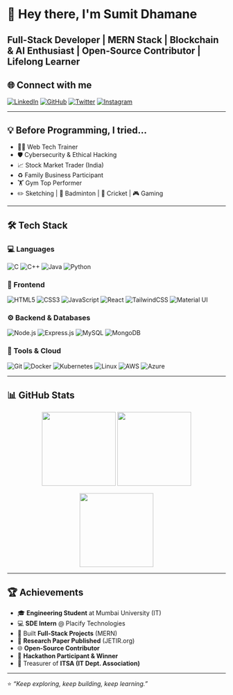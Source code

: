 # 👋 Hey there, I'm **Sumit Dhamane**  
**Full-Stack Developer | MERN Stack | Blockchain & AI Enthusiast | Open-Source Contributor | Lifelong Learner**
---

## 🌐 Connect with me  

[![LinkedIn](https://img.shields.io/badge/LinkedIn-blue?logo=linkedin&logoColor=white)](https://www.linkedin.com/in/sumitdhamane)  [![GitHub](https://img.shields.io/badge/GitHub-black?logo=github&logoColor=white)](https://github.com/Sumitdhamane)  [![Twitter](https://img.shields.io/badge/Twitter-1DA1F2?logo=twitter&logoColor=white)](#)  [![Instagram](https://img.shields.io/badge/Instagram-E4405F?logo=instagram&logoColor=white)](#)  

---

## 💡 Before Programming, I tried...  
- 👨‍🏫 Web Tech Trainer  
- 🛡️ Cybersecurity & Ethical Hacking  
- 📈 Stock Market Trader (India)  
- ♻️ Family Business Participant  
- 🏋️ Gym Top Performer  
- ✏️ Sketching | 🏸 Badminton | 🏏 Cricket | 🎮 Gaming  

---

## 🛠 Tech Stack  

### 💻 Languages  
![C](https://img.shields.io/badge/C-A8B9CC?logo=c&logoColor=white)  ![C++](https://img.shields.io/badge/C++-00599C?logo=cplusplus&logoColor=white)  ![Java](https://img.shields.io/badge/Java-007396?logo=java&logoColor=white)  ![Python](https://img.shields.io/badge/Python-3776AB?logo=python&logoColor=white)  

### 🎨 Frontend  
![HTML5](https://img.shields.io/badge/HTML5-E34F26?logo=html5&logoColor=white)  ![CSS3](https://img.shields.io/badge/CSS3-1572B6?logo=css3&logoColor=white)  ![JavaScript](https://img.shields.io/badge/JavaScript-F7DF1E?logo=javascript&logoColor=black)  ![React](https://img.shields.io/badge/React-20232A?logo=react&logoColor=61DAFB)  ![TailwindCSS](https://img.shields.io/badge/TailwindCSS-38B2AC?logo=tailwind-css&logoColor=white)  ![Material UI](https://img.shields.io/badge/Material_UI-0081CB?logo=mui&logoColor=white)  

### ⚙️ Backend & Databases  
![Node.js](https://img.shields.io/badge/Node.js-339933?logo=node.js&logoColor=white)  ![Express.js](https://img.shields.io/badge/Express.js-000000?logo=express&logoColor=white)  ![MySQL](https://img.shields.io/badge/MySQL-005C84?logo=mysql&logoColor=white)  ![MongoDB](https://img.shields.io/badge/MongoDB-4EA94B?logo=mongodb&logoColor=white)  

### 🚀 Tools & Cloud  
![Git](https://img.shields.io/badge/Git-F05032?logo=git&logoColor=white)  ![Docker](https://img.shields.io/badge/Docker-2496ED?logo=docker&logoColor=white)  ![Kubernetes](https://img.shields.io/badge/Kubernetes-326CE5?logo=kubernetes&logoColor=white)  ![Linux](https://img.shields.io/badge/Linux-FCC624?logo=linux&logoColor=black)  ![AWS](https://img.shields.io/badge/AWS-232F3E?logo=amazon-aws&logoColor=white)  ![Azure](https://img.shields.io/badge/Azure-0078D4?logo=microsoft-azure&logoColor=white)  

---

## 📊 GitHub Stats  

<p align="center">
  <img src="https://github-readme-stats.vercel.app/api?username=Sumitdhamane&show_icons=true&theme=tokyonight" height="170"/>
  <img src="https://github-readme-streak-stats.herokuapp.com/?user=Sumitdhamane&theme=tokyonight" height="170"/>
</p>

<p align="center">
  <img src="https://github-readme-stats.vercel.app/api/top-langs/?username=Sumitdhamane&layout=compact&theme=tokyonight" height="170"/>
</p>

---

## 🏆 Achievements  

- 🎓 **Engineering Student** at Mumbai University (IT)  
- 💻 **SDE Intern** @ Placify Technologies  
- 🚀 Built **Full-Stack Projects** (MERN)  
- 📖 **Research Paper Published** (JETIR.org)  
- 🌐 **Open-Source Contributor**  
- 🥇 **Hackathon Participant & Winner**  
- 🤝 Treasurer of **ITSA (IT Dept. Association)**  

---

⭐ *“Keep exploring, keep building, keep learning.”*  
